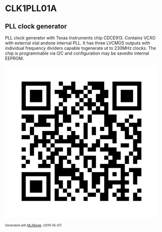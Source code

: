 <!--- PrjInfo ---> <!--- Please remove this line after manually editing --->
<!--- 00a56be08b96043df9e37d6aff7b6990 --->
<!--- Created:2019-05-07 14:10:50.068457: ---> 
<!--- Author:: ---> 
<!--- AuthorEmail:: ---> 
<!--- Tags:: ---> 
<!--- Ust:: ---> 
<!--- Label --->
<!--- ELabel ---> 
<!--- Name:CLK1PLL01A: --->
# CLK1PLL01A
<!--- LongName --->
## PLL clock generator
<!--- ELongName ---> 

<!--- Lead --->
PLL clock generator with Texas Instruments chip CDCE913. Contains VCXO with external xtal andone internal PLL. It has three LVCMOS outputs with individual frequency dividers capable togenerate ut to 230MHz clocks. The chip is programmable via I2C and configuration may be savedto internal EEPROM.
<!--- ELead ---> 

![CLK1PLL01A](doc/img/CLK1PLL01A_QRcode.png) 


<!--- Description --->
<!--- EDescription --->
<!--- Content --->
<!--- EContent --->
<sub><sup> Generated with [MLABweb](https://github.com/MLAB-project/MLABweb). (2019-05-07)</sup></sub>